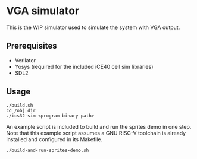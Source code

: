 # VGA simulator

This is the WIP simulator used to simulate the system with VGA output.

## Prerequisites

* Verilator
* Yosys (required for the included iCE40 cell sim libraries)
* SDL2

## Usage

```
./build.sh
cd /obj_dir
./ics32-sim <program binary path>
```

An example script is included to build and run the sprites demo in one step. Note that this example script assumes a GNU RISC-V toolchain is already installed and configured in its Makefile.

```
./build-and-run-sprites-demo.sh
```
